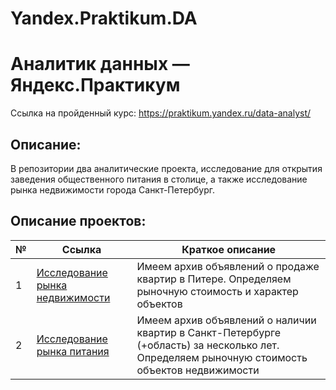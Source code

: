 # Yandex.Praktikum.DA

# Аналитик данных — Яндекс.Практикум

Ссылка на пройденный курс: https://praktikum.yandex.ru/data-analyst/

## Описание:
В репозитории два аналитические проекта, исследование для открытия заведения общественного питания в столице, а также исследование рынка недвижимости города Санкт-Петербург.

## Описание проектов:
|        №      | Ссылка            | Краткое описание                                                 |
|---------------|-------------------|------------------------------------------------------------------|
|1              |[Исследование рынка недвижимости](https://github.com/Darthlexx/Yandex.Praktikum.DA/blob/master/%D0%98%D1%81%D1%81%D0%BB%D0%B5%D0%B4%D0%BE%D0%B2%D0%B0%D0%BD%D0%B8%D0%B5%20%D1%80%D1%8B%D0%BD%D0%BA%D0%B0%20%D0%BD%D0%B5%D0%B4%D0%B2%D0%B8%D0%B6%D0%B8%D0%BC%D0%BE%D1%81%D1%82%D0%B8/roommates_spb.ipynb)| Имеем архив объявлений о продаже квартир в Питере. Определяем рыночную стоимость и характер объектов|
|2              |[Исследование рынка питания](https://github.com/Darthlexx/Yandex.Praktikum.DA/blob/master/%D0%98%D1%81%D1%81%D0%BB%D0%B5%D0%B4%D0%BE%D0%B2%D0%B0%D0%BD%D0%B8%D0%B5%20%D1%80%D1%8B%D0%BD%D0%BA%D0%B0%20%D0%BF%D0%B8%D1%82%D0%B0%D0%BD%D0%B8%D1%8F/moscow_eats.ipynb)| Имеем архив объявлений о наличии квартир в Санкт-Петербурге (+область) за несколько лет. Определяем рыночную стоимость объектов недвижимости|
